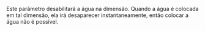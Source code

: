 Este parâmetro desabilitará a água na dimensão. Quando a água é colocada em tal dimensão, ela irá desaparecer instantaneamente, então colocar a água não é possível.